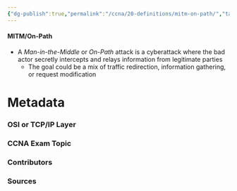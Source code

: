 ```yaml
---
{"dg-publish":true,"permalink":"/ccna/20-definitions/mitm-on-path/","tags":["defs_ccna"],"created":"2023-11-06T09:43:41.000-08:00","updated":"2023-11-06T17:19:37.000-08:00"}
---
```


#### MITM/On-Path
- A *Man-in-the-Middle* or *On-Path* attack is a cyberattack where the bad actor secretly intercepts and relays information from legitimate parties
	- The goal could be a mix of traffic redirection, information gathering, or request modification




# Metadata
### OSI or TCP/IP Layer

### CCNA Exam Topic

### Contributors

### Sources


